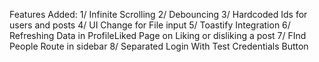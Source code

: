 Features Added:
1/ Infinite Scrolling
2/ Debouncing
3/ Hardcoded Ids for users and posts
4/ UI Change for File input
5/ Toastify Integration 
6/ Refreshing Data in ProfileLiked Page on Liking or disliking a post
7/ FInd People Route in sidebar
8/ Separated Login With Test Credentials Button